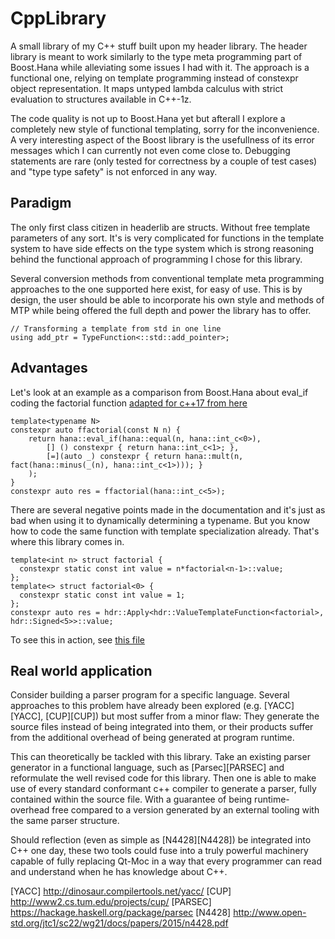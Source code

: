# CppLibrary

A small library of my C++ stuff built upon my header library.
The header library is meant to work similarly to the type meta programming part of Boost.Hana while alleviating some issues I had with it.
The approach is a functional one, relying on template programming instead of constexpr object representation. It maps untyped lambda calculus with strict evaluation to structures available in C++-1z.

The code quality is not up to Boost.Hana yet but afterall I explore a completely new style of functional templating, sorry for the inconvenience. A very interesting aspect of the Boost library is the usefullness of its error messages which I can currently not even come close to. Debugging statements are rare (only tested for correctness by a couple of test cases) and "type type safety" is not enforced in any way.

Paradigm
-------
The only first class citizen in headerlib are structs. Without free template parameters of any sort. It's is very complicated for functions in the template system to have side effects on the type system which is strong reasoning behind the functional approach of programming I chose for this library.

Several conversion methods from conventional template meta programming approaches to the one supported here exist, for easy of use. This is by design, the user should be able to incorporate his own style and methods of MTP while being offered the full depth and power the library has to offer.

```
// Transforming a template from std in one line
using add_ptr = TypeFunction<::std::add_pointer>;
```

Advantages
----------
Let's look at an example as a comparison from Boost.Hana about eval_if coding the factorial function [adapted for c++17 from here](http://www.boost.org/doc/libs/1_62_0/libs/hana/doc/html/group__group-Logical.html#gab64636f84de983575aac0208f5fa840c)
```template <typename N>
template<typename N>
constexpr auto ffactorial(const N n) {
    return hana::eval_if(hana::equal(n, hana::int_c<0>),
        [] () constexpr { return hana::int_c<1>; },
        [=](auto _) constexpr { return hana::mult(n, fact(hana::minus(_(n), hana::int_c<1>))); }
    );
}
constexpr auto res = ffactorial(hana::int_c<5>);
```
There are several negative points made in the documentation and it's just as bad when using it to dynamically determining a typename.
But you know how to code the same function with template specialization already. That's where this library comes in.
```
template<int n> struct factorial {
  constexpr static const int value = n*factorial<n-1>::value;
};
template<> struct factorial<0> {
  constexpr static const int value = 1;
};
constexpr auto res = hdr::Apply<hdr::ValueTemplateFunction<factorial>, hdr::Signed<5>>::value;
```
To see this in action, see [this file](test/src/math.cpp)


Real world application
---------
Consider building a parser program for a specific language. Several approaches to this problem have already been explored (e.g. [YACC][YACC], [CUP][CUP]) but most suffer from a minor flaw:
They generate the source files instead of being integrated into them, or their products suffer from the additional overhead of being generated at program runtime.

This can theoretically be tackled with this library. Take an existing parser generator in a functional language, such as [Parsec][PARSEC] and reformulate the well revised code for this library. Then one is able to make use of every standard conformant c++ compiler to generate a parser, fully contained within the source file. With a guarantee of being runtime-overhead free compared to a version generated by an external tooling with the same parser structure.

Should reflection (even as simple as [N4428][N4428]) be integrated into C++ one day, these two tools could fuse into a truly powerful machinery capable of fully replacing Qt-Moc in a way that every programmer can read and understand when he has knowledge about C++.

[YACC] http://dinosaur.compilertools.net/yacc/
[CUP] http://www2.cs.tum.edu/projects/cup/
[PARSEC] https://hackage.haskell.org/package/parsec
[N4428] http://www.open-std.org/jtc1/sc22/wg21/docs/papers/2015/n4428.pdf
